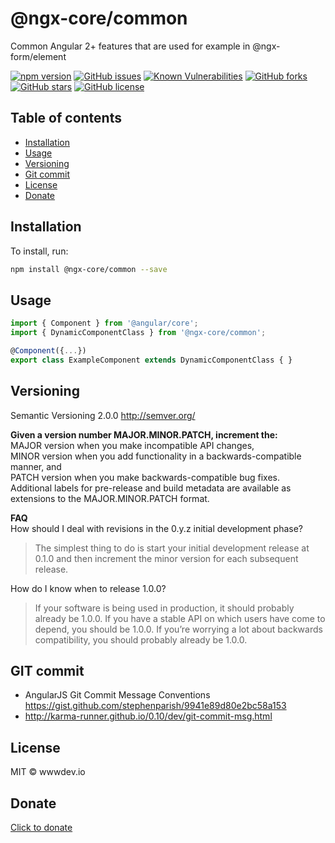# @ngx-core/common
Common Angular 2+ features that are used for example in @ngx-form/element

[![npm version](https://badge.fury.io/js/%40ngx-core%2Fcommon.svg)](https://badge.fury.io/js/%40ngx-core%2Fcommon)
[![GitHub issues](https://img.shields.io/github/issues/ngx-core/common.svg)](https://github.com/ngx-core/common/issues)
[![Known Vulnerabilities](https://snyk.io/test/npm/@ngx-core/common/badge.svg)](https://snyk.io/test/npm/@ngx-core/common)
[![GitHub forks](https://img.shields.io/github/forks/ngx-core/common.svg)](https://github.com/ngx-core/common/network)
[![GitHub stars](https://img.shields.io/github/stars/ngx-core/common.svg)](https://github.com/ngx-core/common/stargazers)
[![GitHub license](https://img.shields.io/badge/license-MIT-blue.svg)](https://raw.githubusercontent.com/ngx-core/common/master/LICENSE)

## Table of contents
* [Installation](#installation)
* [Usage](#usage)
* [Versioning](#versioning)
* [Git commit](#git-commit)
* [License](#license)
* [Donate](#donate)


## Installation

To install, run:

```bash
npm install @ngx-core/common --save
```

## Usage
```typescript
import { Component } from '@angular/core'; 
import { DynamicComponentClass } from '@ngx-core/common'; 

@Component({...})
export class ExampleComponent extends DynamicComponentClass { }
```

## Versioning
Semantic Versioning 2.0.0 http://semver.org/

**Given a version number MAJOR.MINOR.PATCH, increment the:**   
MAJOR version when you make incompatible API changes,  
MINOR version when you add functionality in a backwards-compatible manner, and  
PATCH version when you make backwards-compatible bug fixes.  
Additional labels for pre-release and build metadata are available as extensions to the MAJOR.MINOR.PATCH format.

**FAQ**   
How should I deal with revisions in the 0.y.z initial development phase?  
>The simplest thing to do is start your initial development release at 0.1.0 and then increment the minor version for each subsequent release.

How do I know when to release 1.0.0?

>If your software is being used in production, it should probably already be 1.0.0. If you have a stable API on which users have come to depend, you should be 1.0.0. If you’re worrying a lot about backwards compatibility, you should probably already be 1.0.0.

## GIT commit
- AngularJS Git Commit Message Conventions https://gist.github.com/stephenparish/9941e89d80e2bc58a153
- http://karma-runner.github.io/0.10/dev/git-commit-msg.html

## License

MIT © wwwdev.io

## Donate

[Click to donate](https://donorbox.org/help-creating-open-source-software)
